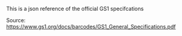 This is a json reference of the official GS1 specifcations

Source:
https://www.gs1.org/docs/barcodes/GS1_General_Specifications.pdf
